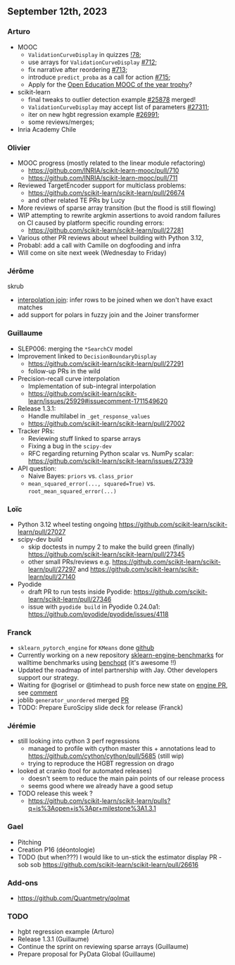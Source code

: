 ## September 12th, 2023

### Arturo

- MOOC
    - `ValidationCurveDisplay` in quizzes [!78](https://gitlab.inria.fr/learninglab/mooc-scikit-learn/mooc-scikit-learn-coordination/-/merge_requests/78);
    - use arrays for `ValidationCurveDisplay` [#712](https://github.com/INRIA/scikit-learn-mooc/pull/712);
    - fix narrative after reordering  [#713](https://github.com/INRIA/scikit-learn-mooc/pull/713);
    - introduce `predict_proba` as a call for action  [#715](https://github.com/INRIA/scikit-learn-mooc/pull/715);
    - Apply for the [Open Education MOOC of the year trophy](https://www.edflex.com/open-education-night)?
- scikit-learn
    - final tweaks to outlier detection example [#25878](https://github.com/scikit-learn/scikit-learn/pull/25878) merged!
    - `ValidationCurveDisplay` may accept list of parameters [#27311](https://github.com/scikit-learn/scikit-learn/pull/27311);
    - iter on new hgbt regression example [#26991](https://github.com/scikit-learn/scikit-learn/pull/26991);
    - some reviews/merges;
- Inria Academy Chile

### Olivier

- MOOC progress (mostly related to the linear module refactoring)
    - https://github.com/INRIA/scikit-learn-mooc/pull/710
    - https://github.com/INRIA/scikit-learn-mooc/pull/711
- Reviewed TargetEncoder support for multiclass problems:
    - https://github.com/scikit-learn/scikit-learn/pull/26674
    - and other related TE PRs by Lucy
- More reviews of sparse array transition (but the flood is still flowing)
- WIP attempting to rewrite argkmin assertions to avoid random failures on CI caused by platform specific rounding errors:
    - https://github.com/scikit-learn/scikit-learn/pull/27281
- Various other PR reviews about wheel building with Python 3.12, 
- Probabl: add a call with Camille on dogfooding and infra
- Will come on site next week (Wednesday to Friday)

### Jérôme

skrub
- [interpolation join](https://gitlab.inria.fr/jerome.dockes/skrub_scratch/-/blob/main/interpolation_join.py): infer rows to be joined when we don't have exact matches
- add support for polars in fuzzy join and the Joiner transformer

### Guillaume

- SLEP006: merging the `*SearchCV` model
- Improvement linked to `DecisionBoundaryDisplay`
    - https://github.com/scikit-learn/scikit-learn/pull/27291
    - follow-up PRs in the wild
- Precision-recall curve interpolation
    - Implementation of sub-integral interpolation
    - https://github.com/scikit-learn/scikit-learn/issues/25929#issuecomment-1711549620
- Release 1.3.1:
    - Handle multilabel in `_get_response_values`
    -  https://github.com/scikit-learn/scikit-learn/pull/27002
- Tracker PRs:
    - Reviewing stuff linked to sparse arrays
    - Fixing a bug in the `scipy-dev`
    - RFC regarding returning Python scalar vs. NumPy scalar: https://github.com/scikit-learn/scikit-learn/issues/27339
- API question:
    - Naive Bayes: `priors` vs. `class_prior`
    - `mean_squared_error(..., squared=True)` vs. `root_mean_squared_error(...)`

### Loïc

- Python 3.12 wheel testing ongoing https://github.com/scikit-learn/scikit-learn/pull/27027
- scipy-dev build 
  + skip doctests in numpy 2 to make the build green (finally) https://github.com/scikit-learn/scikit-learn/pull/27345
  + other small PRs/reviews e.g. https://github.com/scikit-learn/scikit-learn/pull/27297 and https://github.com/scikit-learn/scikit-learn/pull/27140
- Pyodide
  + draft PR to run tests inside Pyodide: https://github.com/scikit-learn/scikit-learn/pull/27346
  + issue with `pyodide build` in Pyodide 0.24.0a1: https://github.com/pyodide/pyodide/issues/4118

### Franck

- `sklearn_pytorch_engine` for `KMeans` done [github](https://github.com/soda-inria/sklearn-pytorch-engine)
- Currently working on a new repository [sklearn-engine-benchmarks](https://github.com/soda-inria/sklearn-engine-benchmarks) for walltime benchmarks using [benchopt](https://benchopt.github.io/user_guide/generated/benchopt.BaseSolver.html) (it's awesome !!)
- Updated the roadmap of intel partnership with Jay. Other developers support our strategy.
- Waiting for @ogrisel or @timhead to push force new state on [engine PR](https://github.com/scikit-learn/scikit-learn/pull/25535), see [comment](https://github.com/scikit-learn/scikit-learn/pull/25535#issuecomment-1702874298)
- joblib `generator_unordered` merged [PR](https://github.com/joblib/joblib/pull/1463)
- TODO: Prepare EuroScipy slide deck for release (Franck)

### Jérémie
- still looking into cython 3 perf regressions
  - managed to profile with cython master
    this + annotations lead to https://github.com/cython/cython/pull/5685 (still wip)
  - trying to reproduce the HGBT regression on drago
- looked at cranko (tool for automated releases)
  - doesn't seem to reduce the main pain points of our release process
  - seems good where we already have a good setup
- TODO release this week ?
    - https://github.com/scikit-learn/scikit-learn/pulls?q=is%3Aopen+is%3Apr+milestone%3A1.3.1

### Gael

- Pitching
- Creation P16 (déontologie)
- TODO (but when???) I would like to un-stick the estimator display PR - sob sob https://github.com/scikit-learn/scikit-learn/pull/26616

### Add-ons

- https://github.com/Quantmetry/qolmat

### TODO

- hgbt regression example (Arturo)
- Release 1.3.1 (Guillaume)
- Continue the sprint on reviewing sparse arrays (Guillaume)
- Prepare proposal for PyData Global (Guillaume)

